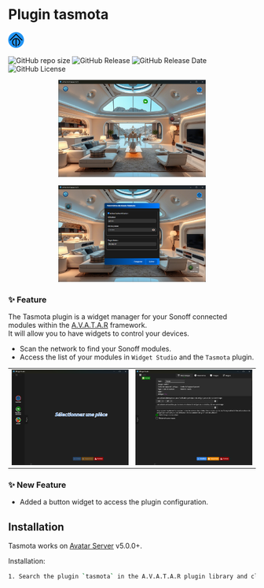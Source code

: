 # Plugin tasmota

![image desc](./tasmota/assets/images/ico-tasmota.png)

![GitHub repo size](https://img.shields.io/github/repo-size/Domodom30/A.V.A.T.A.R-plugin-tasmota)
![GitHub Release](https://img.shields.io/badge/version-2.0.0-green)
![GitHub Release Date](https://img.shields.io/badge/Release_Date-12_mars_2025-yellow)
![GitHub License](https://img.shields.io/github/license/Domodom30/A.V.A.T.A.R-plugin-tasmota)

<p align="center"><img src="./tasmota/assets/images/docs/ava-ia.png" width="300"/></p>
<p align="center"><img src="./tasmota/assets/images/docs/tasmota.png" width="300"/></p>

### ✨ Feature
The Tasmota plugin is a widget manager for your Sonoff connected modules within the [A.V.A.T.A.R](https://github.com/Avatar-Home-Automation) framework.  
It will allow you to have widgets to control your devices.

- Scan the network to find your Sonoff modules.
- Access the list of your modules in `Widget Studio` and the `Tasmota` plugin.

<table style="width: 100%; table-layout: fixed;">
  <tr>
   <td style="text-align: center;">
     <img src="./tasmota/assets/images/docs/ws.png" width="350" alt="pluginStudio"/><br>
    </td>
    <td style="text-align: center;">
      <img src="./tasmota/assets/images/docs/ws-1.png" width="350" alt="pluginStudio"/><br>
    </td>
  </tr>
</table>

### ✨ New Feature
- Added a button widget to access the plugin configuration.

## Installation

Tasmota works on [Avatar Server](https://github.com/Avatar-Home-Automation) v5.0.0+.

Installation:

```sh
1. Search the plugin `tasmota` in the A.V.A.T.A.R plugin library and click `install`.
```
